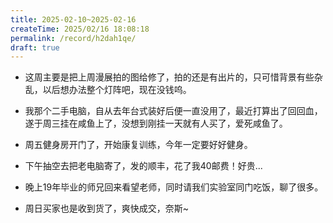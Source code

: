 ```yaml
---
title: 2025-02-10~2025-02-16
createTime: 2025/02/16 18:08:18
permalink: /record/h2dah1qe/
draft: true
---
```



- 这周主要是把上周漫展拍的图给修了，拍的还是有出片的，只可惜背景有些杂乱，以后想办法整个灯阵吧，现在没钱呜。

- 我那个二手电脑，自从去年台式装好后便一直没用了，最近打算出了回回血，遂于周三挂在咸鱼上了，没想到刚挂一天就有人买了，爱死咸鱼了。

- 周五健身房开门了，开始康复训练，今年一定要好好健身。

- 下午抽空去把老电脑寄了，发的顺丰，花了我40邮费！好贵...

- 晚上19年毕业的师兄回来看望老师，同时请我们实验室同门吃饭，聊了很多。

- 周日买家也是收到货了，爽快成交，奈斯~